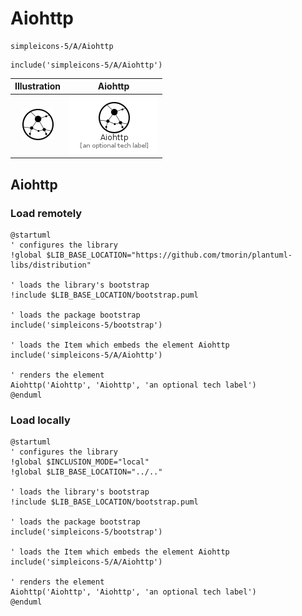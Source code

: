 # Aiohttp


```text
simpleicons-5/A/Aiohttp
```

```text
include('simpleicons-5/A/Aiohttp')
```



| Illustration | Aiohttp |
| :---: | :---: |
| ![illustration for Illustration](../../simpleicons-5/A/Aiohttp.png) | ![illustration for Aiohttp](../../simpleicons-5/A/Aiohttp.Local.png) |




## Aiohttp

### Load remotely
```plantuml
@startuml
' configures the library
!global $LIB_BASE_LOCATION="https://github.com/tmorin/plantuml-libs/distribution"

' loads the library's bootstrap
!include $LIB_BASE_LOCATION/bootstrap.puml

' loads the package bootstrap
include('simpleicons-5/bootstrap')

' loads the Item which embeds the element Aiohttp
include('simpleicons-5/A/Aiohttp')

' renders the element
Aiohttp('Aiohttp', 'Aiohttp', 'an optional tech label')
@enduml
```

### Load locally
```plantuml
@startuml
' configures the library
!global $INCLUSION_MODE="local"
!global $LIB_BASE_LOCATION="../.."

' loads the library's bootstrap
!include $LIB_BASE_LOCATION/bootstrap.puml

' loads the package bootstrap
include('simpleicons-5/bootstrap')

' loads the Item which embeds the element Aiohttp
include('simpleicons-5/A/Aiohttp')

' renders the element
Aiohttp('Aiohttp', 'Aiohttp', 'an optional tech label')
@enduml
```

